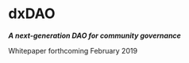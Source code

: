 <h1>dxDAO</h1>

_**A next-generation DAO for community governance**_

Whitepaper forthcoming February 2019